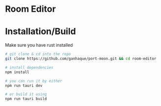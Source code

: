 # Room Editor

# Installation/Build
Make sure you have rust installed
```bash
# git clone & cd into the repo
git clone https://github.com/ganhaque/port-moon.git && cd room-editor

# install dependencies
npm install

# you can run it by either
npm run tauri dev

# or build it using
npm run tauri build
```

